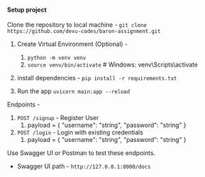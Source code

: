 #### Setup project
Clone the repository to local machine - `git clone https://github.com/devu-codes/baron-assignment.git`
1. Create Virtual Environment (Optional) -

   1. `python -m venv venv`
   2. `source venv/bin/activate` # Windows: venv\Scripts\activate

2. install dependencies - `pip install -r requirements.txt`
3. Run the app `uvicorn main:app --reload`

Endpoints -

1. `POST /signup` - Register User
   1. payload = {
      "username": "string",
      "password": "string"
      }
2. `POST /login` - Login with existing credentials
   1. payload = {
      "username": "string",
      "password": "string"
      }

Use Swagger UI or Postman to test these endpoints.

- Swagger UI path - `http://127.0.0.1:8000/docs`
